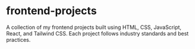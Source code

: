 # frontend-projects
A collection of my frontend projects built using HTML, CSS, JavaScript, React, and Tailwind CSS. Each project follows industry standards and best practices.
